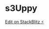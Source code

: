 # s3Uppy

[Edit on StackBlitz ⚡️](https://stackblitz.com/edit/s3bucket-upload-uppy-stackbiltz-tbbxpb)